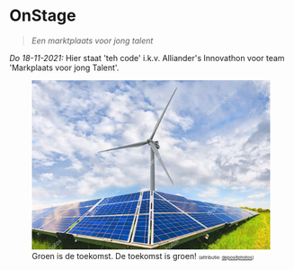 # OnStage

>*Een marktplaats voor jong talent*

*Do 18-11-2021:* Hier staat 'teh code' i.k.v. Alliander's Innovathon voor team 'Markplaats voor jong Talent'.

<figure><img src="mvt.web/plaatjes/energietransitie2.jpg" width="700" float="right" alt="De toekomst is groen!"><figcaption>Groen is de toekomst. De toekomst is groen! <span style="font-size: 8px;">(attributie: <a href="https://depositphotos.com/334720368/stock-photo-solar-panels-and-wind-turbine.html">depositphotos</a>)
</span></figcaption>
</figure>
